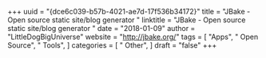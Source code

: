+++ 
uuid = "{dce6c039-b57b-4021-ae7d-17f536b34172}" 
title = "JBake - Open source static site/blog generator " 
linktitle = "JBake - Open source static site/blog generator " 
date = "2018-01-09" 
author = "LittleDogBigUniverse"
website = "http://jbake.org/" 
tags = [ "Apps", " Open Source", " Tools",  ] 
categories = [ " Other",  ] 
draft = "false" 
+++ 

 
